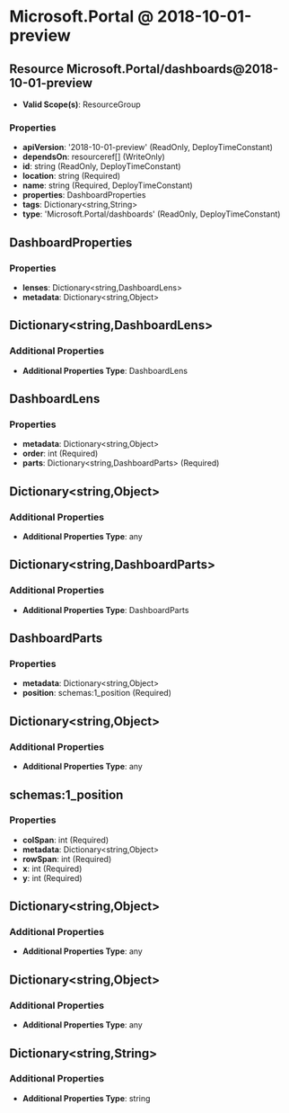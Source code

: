 # Microsoft.Portal @ 2018-10-01-preview

## Resource Microsoft.Portal/dashboards@2018-10-01-preview
* **Valid Scope(s)**: ResourceGroup
### Properties
* **apiVersion**: '2018-10-01-preview' (ReadOnly, DeployTimeConstant)
* **dependsOn**: resourceref[] (WriteOnly)
* **id**: string (ReadOnly, DeployTimeConstant)
* **location**: string (Required)
* **name**: string (Required, DeployTimeConstant)
* **properties**: DashboardProperties
* **tags**: Dictionary<string,String>
* **type**: 'Microsoft.Portal/dashboards' (ReadOnly, DeployTimeConstant)

## DashboardProperties
### Properties
* **lenses**: Dictionary<string,DashboardLens>
* **metadata**: Dictionary<string,Object>

## Dictionary<string,DashboardLens>
### Additional Properties
* **Additional Properties Type**: DashboardLens

## DashboardLens
### Properties
* **metadata**: Dictionary<string,Object>
* **order**: int (Required)
* **parts**: Dictionary<string,DashboardParts> (Required)

## Dictionary<string,Object>
### Additional Properties
* **Additional Properties Type**: any

## Dictionary<string,DashboardParts>
### Additional Properties
* **Additional Properties Type**: DashboardParts

## DashboardParts
### Properties
* **metadata**: Dictionary<string,Object>
* **position**: schemas:1_position (Required)

## Dictionary<string,Object>
### Additional Properties
* **Additional Properties Type**: any

## schemas:1_position
### Properties
* **colSpan**: int (Required)
* **metadata**: Dictionary<string,Object>
* **rowSpan**: int (Required)
* **x**: int (Required)
* **y**: int (Required)

## Dictionary<string,Object>
### Additional Properties
* **Additional Properties Type**: any

## Dictionary<string,Object>
### Additional Properties
* **Additional Properties Type**: any

## Dictionary<string,String>
### Additional Properties
* **Additional Properties Type**: string

